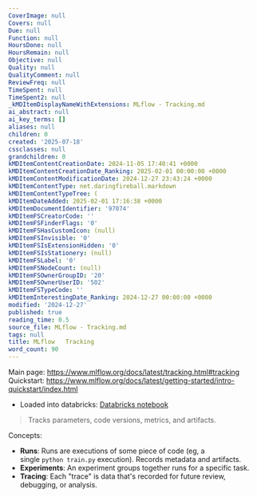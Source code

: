 ```yaml
---
CoverImage: null
Covers: null
Due: null
Function: null
HoursDone: null
HoursRemain: null
Objective: null
Quality: null
QualityComment: null
ReviewFreq: null
TimeSpent: null
TimeSpent2: null
_kMDItemDisplayNameWithExtensions: MLflow - Tracking.md
ai_abstract: null
ai_key_terms: []
aliases: null
children: 0
created: '2025-07-18'
cssclasses: null
grandchildren: 0
kMDItemContentCreationDate: 2024-11-05 17:40:41 +0000
kMDItemContentCreationDate_Ranking: 2025-02-01 00:00:00 +0000
kMDItemContentModificationDate: 2024-12-27 23:43:24 +0000
kMDItemContentType: net.daringfireball.markdown
kMDItemContentTypeTree: (
kMDItemDateAdded: 2025-02-01 17:16:38 +0000
kMDItemDocumentIdentifier: '97074'
kMDItemFSCreatorCode: ''
kMDItemFSFinderFlags: '0'
kMDItemFSHasCustomIcon: (null)
kMDItemFSInvisible: '0'
kMDItemFSIsExtensionHidden: '0'
kMDItemFSIsStationery: (null)
kMDItemFSLabel: '0'
kMDItemFSNodeCount: (null)
kMDItemFSOwnerGroupID: '20'
kMDItemFSOwnerUserID: '502'
kMDItemFSTypeCode: ''
kMDItemInterestingDate_Ranking: 2024-12-27 00:00:00 +0000
modified: '2024-12-27'
published: true
reading_time: 0.5
source_file: MLflow - Tracking.md
tags: null
title: MLflow   Tracking
word_count: 90
---
```


Main page: https://www.mlflow.org/docs/latest/tracking.html#tracking
Quickstart: https://www.mlflow.org/docs/latest/getting-started/intro-quickstart/index.html
- Loaded into databricks: [Databricks notebook](https://community.cloud.databricks.com/#notebook/306626164773736/command/306626164773737)

> Tracks parameters, code versions, metrics, and artifacts.


Concepts:
- **Runs**: Runs are executions of some piece of code (eg, a single `python train.py` execution). Records metadata and artifacts.
- **Experiments**: An experiment groups together runs for a specific task.
- **Tracing**: Each "trace" is data that's recorded for future review, debugging, or analysis.